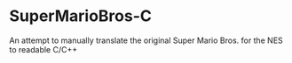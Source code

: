 SuperMarioBros-C
================

An attempt to manually translate the original Super Mario Bros. for the NES to readable C/C++

